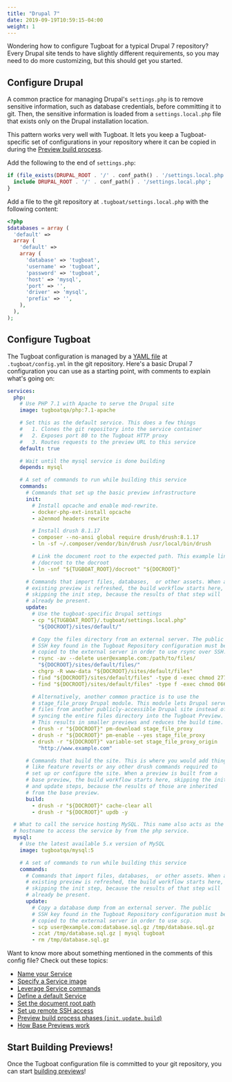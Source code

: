 ```yaml
---
title: "Drupal 7"
date: 2019-09-19T10:59:15-04:00
weight: 1
---
```


Wondering how to configure Tugboat for a typical Drupal 7 repository? Every
Drupal site tends to have slightly different requirements, so you may need to do
more customizing, but this should get you started.

## Configure Drupal

A common practice for managing Drupal's `settings.php` is to remove sensitive
information, such as database credentials, before committing it to git. Then,
the sensitive information is loaded from a `settings.local.php` file that exists
only on the Drupal installation location.

This pattern works very well with Tugboat. It lets you keep a Tugboat-specific
set of configurations in your repository where it can be copied in during the
[Preview build process](/building-a-preview/preview-deep-dive/how-previews-work/#the-build-process-explained).

Add the following to the end of `settings.php`:

```php
if (file_exists(DRUPAL_ROOT . '/' . conf_path() . '/settings.local.php')) {
  include DRUPAL_ROOT . '/' . conf_path() . '/settings.local.php';
}
```

Add a file to the git repository at `.tugboat/settings.local.php` with the
following content:

```php
<?php
$databases = array (
  'default' =>
  array (
    'default' =>
    array (
      'database' => 'tugboat',
      'username' => 'tugboat',
      'password' => 'tugboat',
      'host' => 'mysql',
      'port' => '',
      'driver' => 'mysql',
      'prefix' => '',
    ),
  ),
);
```

## Configure Tugboat

The Tugboat configuration is managed by a
[YAML file](/setting-up-tugboat/create-a-tugboat-config-file/) at
`.tugboat/config.yml` in the git repository. Here's a basic Drupal 7
configuration you can use as a starting point, with comments to explain what's
going on:

```yaml
services:
  php:
    # Use PHP 7.1 with Apache to serve the Drupal site
    image: tugboatqa/php:7.1-apache

    # Set this as the default service. This does a few things
    #   1. Clones the git repository into the service container
    #   2. Exposes port 80 to the Tugboat HTTP proxy
    #   3. Routes requests to the preview URL to this service
    default: true

    # Wait until the mysql service is done building
    depends: mysql

    # A set of commands to run while building this service
    commands:
      # Commands that set up the basic preview infrastructure
      init:
        # Install opcache and enable mod-rewrite.
        - docker-php-ext-install opcache
        - a2enmod headers rewrite

        # Install drush 8.1.17
        - composer --no-ansi global require drush/drush:8.1.17
        - ln -sf ~/.composer/vendor/bin/drush /usr/local/bin/drush

        # Link the document root to the expected path. This example links
        # /docroot to the docroot
        - ln -snf "${TUGBOAT_ROOT}/docroot" "${DOCROOT}"

      # Commands that import files, databases,  or other assets. When an
      # existing preview is refreshed, the build workflow starts here,
      # skipping the init step, because the results of that step will
      # already be present.
      update:
        # Use the tugboat-specific Drupal settings
        - cp "${TUGBOAT_ROOT}/.tugboat/settings.local.php"
          "${DOCROOT}/sites/default/"

        # Copy the files directory from an external server. The public
        # SSH key found in the Tugboat Repository configuration must be
        # copied to the external server in order to use rsync over SSH.
        - rsync -av --delete user@example.com:/path/to/files/
          "${DOCROOT}/sites/default/files/"
        - chgrp -R www-data "${DOCROOT}/sites/default/files"
        - find "${DOCROOT}/sites/default/files" -type d -exec chmod 2775 {} \;
        - find "${DOCROOT}/sites/default/files" -type f -exec chmod 0664 {} \;

        # Alternatively, another common practice is to use the
        # stage_file_proxy Drupal module. This module lets Drupal serve
        # files from another publicly-accessible Drupal site instead of
        # syncing the entire files directory into the Tugboat Preview.
        # This results in smaller previews and reduces the build time.
        - drush -r "${DOCROOT}" pm-download stage_file_proxy
        - drush -r "${DOCROOT}" pm-enable --yes stage_file_proxy
        - drush -r "${DOCROOT}" variable-set stage_file_proxy_origin
          "http://www.example.com"

      # Commands that build the site. This is where you would add things
      # like feature reverts or any other drush commands required to
      # set up or configure the site. When a preview is built from a
      # base preview, the build workflow starts here, skipping the init
      # and update steps, because the results of those are inherited
      # from the base preview.
      build:
        - drush -r "${DOCROOT}" cache-clear all
        - drush -r "${DOCROOT}" updb -y

  # What to call the service hosting MySQL. This name also acts as the
  # hostname to access the service by from the php service.
  mysql:
    # Use the latest available 5.x version of MySQL
    image: tugboatqa/mysql:5

    # A set of commands to run while building this service
    commands:
      # Commands that import files, databases,  or other assets. When an
      # existing preview is refreshed, the build workflow starts here,
      # skipping the init step, because the results of that step will
      # already be present.
      update:
        # Copy a database dump from an external server. The public
        # SSH key found in the Tugboat Repository configuration must be
        # copied to the external server in order to use scp.
        - scp user@example.com:database.sql.gz /tmp/database.sql.gz
        - zcat /tmp/database.sql.gz | mysql tugboat
        - rm /tmp/database.sql.gz
```

Want to know more about something mentioned in the comments of this config file?
Check out these topics:

- [Name your Service](/setting-up-services/how-to-set-up-services/name-your-service/)
- [Specify a Service image](/setting-up-services/how-to-set-up-services/specify-a-service-image/)
- [Leverage Service commands](/setting-up-services/how-to-set-up-services/leverage-service-commands/)
- [Define a default Service](/setting-up-services/how-to-set-up-services/define-a-default-service/)
- [Set the document root path](/setting-up-services/how-to-set-up-services/set-the-document-root-path/)
- [Set up remote SSH access](/setting-up-tugboat/select-repo-settings/#set-up-remote-ssh-access)
- [Preview build process phases (`init`, `update`, `build`)](/building-a-preview/preview-deep-dive/how-previews-work/#the-build-process-explained)
- [How Base Previews work](/building-a-preview/preview-deep-dive/how-previews-work/#how-base-previews-work)

## Start Building Previews!

Once the Tugboat configuration file is committed to your git repository, you can
start
[building previews](/building-a-preview/administer-previews/build-previews/)!
